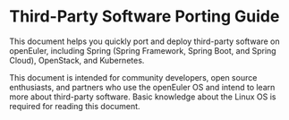 # Third-Party Software Porting Guide

This document helps you quickly port and deploy third-party software on openEuler, including Spring (Spring Framework, Spring Boot, and Spring Cloud), OpenStack, and Kubernetes.

This document is intended for community developers, open source enthusiasts, and partners who use the openEuler OS and intend to learn more about third-party software. Basic knowledge about the Linux OS is required for reading this document.